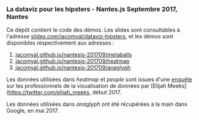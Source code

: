 ### La dataviz pour les hipsters - Nantes.js Septembre 2017, Nantes

Ce dépôt contient le code des démos. Les slides sont consultables à l'adresse [slides.com/jacomyal/dataviz-hipsters](https://slides.com/jacomyal/dataviz-hipsters), et les démos sont disponibles respectivement aux adresses :

  1. [jacomyal.github.io/nantesjs-201709/metaballs](http://jacomyal.github.io/nantesjs-201709/metaballs)
  2. [jacomyal.github.io/nantesjs-201709/heatmap](http://jacomyal.github.io/nantesjs-201709/heatmap)
  3. [jacomyal.github.io/nantesjs-201709/anaglyph](http://jacomyal.github.io/nantesjs-201709/anaglyph)

Les données utilisées dans *heatmap* et *people* sont issues d'une [enquête](https://medium.com/@Elijah_Meeks/2017-data-visualization-survey-results-40688830b9f2) sur les professionnels de la visualisation de données par [Elijah Meeks](https://twitter.com/elijah_meeks, début 2017.

Les données utilisées dans *anaglyph* ont été récupérées à la main dans Google, en mai 2017.
